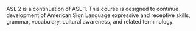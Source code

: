 ASL 2 is a continuation of ASL 1. This course is designed to continue development of American Sign Language expressive and receptive skills, grammar, vocabulary, cultural awareness, and related terminology.